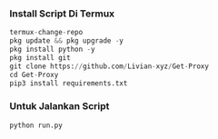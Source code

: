 ### Install Script Di Termux
```python
termux-change-repo
pkg update && pkg upgrade -y
pkg install python -y
pkg install git
git clone https://github.com/Livian-xyz/Get-Proxy
cd Get-Proxy
pip3 install requirements.txt
```
### Untuk Jalankan Script
```python
python run.py
```
